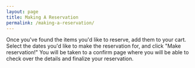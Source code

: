 ```yaml
---
layout: page
title: Making A Reservation
permalink: /making-a-reservation/
---
```


Once you've found the items you'd like to reserve, add them to your cart. Select the dates you'd like to make the reservation for, and click "Make reservation!" You will be taken to a confirm page where you will be able to check over the details and finalize your reservation.
